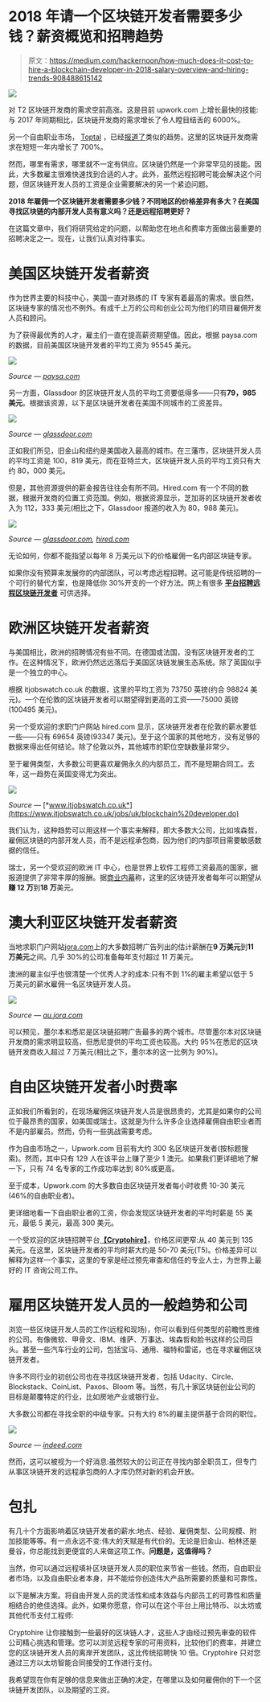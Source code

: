 # 2018 年请一个区块链开发者需要多少钱？薪资概览和招聘趋势

> 原文：<https://medium.com/hackernoon/how-much-does-it-cost-to-hire-a-blockchain-developer-in-2018-salary-overview-and-hiring-trends-908488615142>

![](img/b320ddaf0d32246862ff9600cdb83d21.png)

对 T2 区块链开发商的需求空前高涨。这是目前 upwork.com 上增长最快的技能:与 2017 年同期相比，区块链开发商的需求增长了令人瞠目结舌的 6000%。

另一个自由职业市场， [Toptal](https://hackernoon.com/tagged/toptal) ，已经[报道了](https://www.businesswire.com/news/home/20180215005660/en/Toptal-Launches-Elite-On-Demand-Talent-Network-Blockchain)类似的趋势。这里的区块链开发商需求在短短一年内增长了 700%。

然而，哪里有需求，哪里就不一定有供应。区块链仍然是一个非常罕见的技能。因此，大多数雇主很难快速找到合适的人才。此外，虽然远程招聘可能会解决这个问题，但区块链开发人员的工资是企业需要解决的另一个紧迫问题。

**2018 年雇佣一个区块链开发者需要多少钱？不同地区的价格差异有多大？在美国寻找区块链的内部开发人员有意义吗？还是远程招聘更好？**

在这篇文章中，我们将研究给定的问题，以帮助您在地点和费率方面做出最重要的招聘决定之一。现在，让我们认真对待事实。

# 美国区块链开发者薪资

作为世界主要的科技中心，美国一直对熟练的 IT 专家有着最高的需求。很自然，区块链专家的情况也不例外。有成千上万的公司和创业公司为他们的项目雇佣开发人员和顾问。

为了获得最优秀的人才，雇主们一直在提高薪资期望值。因此，根据 paysa.com 的数据，目前美国区块链开发者的平均工资为 95545 美元。

![](img/1806cf0c09a344b1d87d64eecffd2420.png)

*Source —* [*paysa.com*](https://www.paysa.com/salaries/blockchain)

另一方面，Glassdoor 的区块链开发人员的平均工资要低得多——只有**79，985 美元**。根据该资源，以下是区块链开发者在美国不同城市的工资差异。

![](img/1f6c4069cd4fd755c0a367ee5fef9161.png)

*Source —* [*glassdoor.com*](https://www.glassdoor.com/Salaries/blockchain-developer-salary-SRCH_KO0,20.htm)

正如我们所见，旧金山和纽约是美国收入最高的城市。在三藩市，区块链开发人员的平均工资是 100，819 美元，而在亚特兰大，区块链开发人员的平均工资只有大约 80，000 美元。

但是，其他资源提供的薪金报告往往会有所不同。Hired.com 有一个不同的数据，根据开发商的位置工资范围。例如，根据资源显示，芝加哥的区块链开发者收入为 112，333 美元(相比之下，Glassdoor 报道的收入为 80，988 美元)。

![](img/1d1146964926fd7fb0e6cd486f6185dd.png)

*Source —* [*glassdoor.com*](https://www.glassdoor.com/Salaries/blockchain-developer-salary-SRCH_KO0,20.htm)*,* [*hired.com*](https://hired.com/salaries/blockchain-engineer)

无论如何，你都不能指望以每年 8 万美元以下的价格雇佣一名内部区块链专家。

如果你没有预算来发展你的内部团队，可以考虑远程招聘。这可能是传统招聘的一个可行的替代方案，也是降低你 30%开支的一个好方法。网上有很多 [**平台招聘远程区块链开发者**](https://youteam.io/blog/blockchain-hiring-guide-where-to-find-blockchain-developers/) 可供选择。

# **欧洲区块链开发者薪资**

与美国相比，欧洲的招聘情况有些不同。在德国或法国，没有区块链开发者的工作。在这种情况下，欧洲仍然远远落后于美国区块链发展生态系统。除了英国似乎是一个独立的中心。

根据 itjobswatch.co.uk 的数据，这里的平均工资为 73750 英镑(约合 98824 美元)。一个在伦敦的区块链开发者可以期望得到更高的工资——75000 英镑(100495 美元)。

另一个受欢迎的求职门户网站 hired.com 显示，区块链开发者在伦敦的薪水要低一些——只有 69654 英镑(93347 美元)。至于这个国家的其他地方，没有足够的数据来得出任何结论。除了伦敦以外，其他城市的职位空缺数量非常少。

至于雇佣类型，大多数公司更喜欢雇佣永久的内部员工，而不是短期合同工。去年，这一趋势在英国变得尤为突出。

![](img/d8c98b37894d566287cbeb34bd0ca55b.png)

*Source —* [*www.itjobswatch.co.uk*](https://www.itjobswatch.co.uk/jobs/uk/blockchain%20developer.do)

我们认为，这种趋势可以用这样一个事实来解释，即大多数大公司，比如埃森哲，雇佣区块链的内部开发人员，而不是远程承包商，因为他们的内部项目需要敏感数据的信任。

瑞士，另一个受欢迎的欧洲 IT 中心，也是世界上软件工程师工资最高的国家，据报道提供了非常丰厚的报酬。据[商业内幕](http://uk.businessinsider.com/blockchain-developer-salaries-in-switzerland-raised-by-ico-boom-2017-12)称，这里的区块链开发者每年可以期望从**赚 12 万**到**18 万**美元。

# 澳大利亚区块链开发者薪资

当地求职门户网站[jora.com](https://au.jora.com/)上的大多数招聘广告列出的估计薪酬在**9 万美元**到**11 万美元**之间。几乎 30%的公司准备每年支付超过 11 万美元。

澳洲的雇主似乎也很清楚一个优秀人才的成本:只有不到 1%的雇主希望以低于 5 万美元的薪水雇佣一名区块链开发人员。

![](img/9dddac7724cc2b4f3cf291233d150db4.png)

*Source —* [*au.jora.com*](https://au.jora.com/j?q=Blockchain+developer&l=Australia&button=&sp=search)

可以预见，墨尔本和悉尼是区块链招聘广告最多的两个城市。尽管墨尔本对区块链开发商的需求明显较高，但悉尼提供的平均工资也较高。大约 95%在悉尼的区块链开发商收入超过 7 万美元(相比之下，墨尔本的这一比例为 90%)。

# 自由区块链开发者小时费率

正如我们所看到的，在现场雇佣区块链开发人员是很昂贵的，尤其是如果你的公司位于最昂贵的国家，如美国或瑞士。这就是为什么许多企业选择雇佣自由职业者而不是内部雇员。然而，仍有一些挑战需要考虑。

作为自由市场之一，Upwork.com 目前有大约 300 名区块链开发者(按标题搜索)。然而，其中只有 129 人在该平台上赚了至少 1 澳元。如果我们更详细地了解一下，只有 74 名专家的工作成功率达到 80%或更高。

至于成本，Upwork.com 的大多数自由区块链开发者每小时收费 10-30 美元(46%的自由职业者)。

更详细地看一下自由职业者的工资，你会发现区块链开发者的平均时薪是 55 美元，最低 5 美元，最高 300 美元。

一个受欢迎的区块链招聘平台[**【Cryptohire】**](https://cryptohire.io/)，价格区间更窄:从 40 美元到 135 美元。在这里，区块链开发者的平均时薪大约是 50-70 美元(T5)。价格差异可以解释为这样一个事实，这里的专家是经过预先审查和信任的专业人士，为世界上最好的 IT 咨询公司工作。

# 雇用区块链开发人员的一般趋势和公司

浏览一些区块链开发人员的工作(远程和现场)，你可以看到任何类型的前瞻性思维的公司。有像微软、甲骨文、IBM、维萨、万事达、埃森哲和脸书这样的公司巨头。甚至一些汽车行业的公司，包括宝马、通用、福特和雷诺，也在寻求雇佣区块链开发者。

许多不同行业的初创公司也在寻找区块链开发者，包括 Udacity、Circle、Blockstack、CoinList、Paxos、Bloom 等。当然，有几十家区块链创业公司的目标是颠覆特定的行业，比如房地产业或银行业。

大多数公司都在寻找全职的中级专家。只有大约 8%的雇主提供基于合同的职位。

![](img/f4813c504c6eda892d4be0cde6e8f957.png)

*Source —* [*indeed.com*](https://www.indeed.com/q-Blockchain-jobs.html)

然而，这可以被视为一个好消息:虽然较大的公司正在寻找内部全职员工，但专门从事区块链开发的远程承包商的人才库仍然对新的机会开放。

# 包扎

有几十个方面影响着区块链开发者的薪水:地点、经验、雇佣类型、公司规模、附加技能等等。有一点永远不变:伟大的天赋是有代价的。无论是旧金山、柏林还是曼谷，你总能找到更便宜的人来做这项工作。**问题是，这值得吗？**

当然，你可以通过远程填补区块链开发人员的职位来节省一些钱。然而，自由职业者市场，以及自由职业者本身，并不能给你创造伟大产品所需要的质量和可靠性。

以下是解决方案。将自由开发人员的灵活性和成本效益与内部员工的可靠性和质量相结合的绝佳选择。此外，如果你愿意，你可以在这个平台上用比特币、以太坊或其他代币支付工程师:

Cryptohire 让你接触到一些最好的区块链人才，这些人才由经过预先审查的软件公司精心挑选和管理。您可以浏览远程专家的可用资料，比较他们的费率，并建立您的区块链开发人员的离岸开发团队，这比传统招聘快 10 倍。Cryptohire 只对您通过三方以太坊智能合同接受的工作进行支付。

我希望现在你有足够的信息来做出正确的决定，在哪里以及如何雇佣你的下一个区块链开发团队，以及期望的工资。